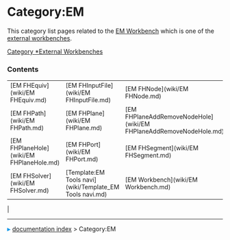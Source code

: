 # Category:EM
This category list pages related to the [EM Workbench](EM_Workbench.md) which is one of the [external workbenches](external_workbenches.md).

[Category   *External Workbenches](Category_External_Workbenches.md)

### Contents

|     |     |     |
| --- | --- | --- |
| [EM FHEquiv](wiki/EM FHEquiv.md) | [EM FHInputFile](wiki/EM FHInputFile.md) | [EM FHNode](wiki/EM FHNode.md) |
| [EM FHPath](wiki/EM FHPath.md) | [EM FHPlane](wiki/EM FHPlane.md) | [EM FHPlaneAddRemoveNodeHole](wiki/EM FHPlaneAddRemoveNodeHole.md) |
| [EM FHPlaneHole](wiki/EM FHPlaneHole.md) | [EM FHPort](wiki/EM FHPort.md) | [EM FHSegment](wiki/EM FHSegment.md) |
| [EM FHSolver](wiki/EM FHSolver.md) | [Template:EM Tools navi](wiki/Template_EM Tools navi.md) | [EM Workbench](wiki/EM Workbench.md) |
|



---
![](images/Right_arrow.png) [documentation index](../README.md) > Category:EM
